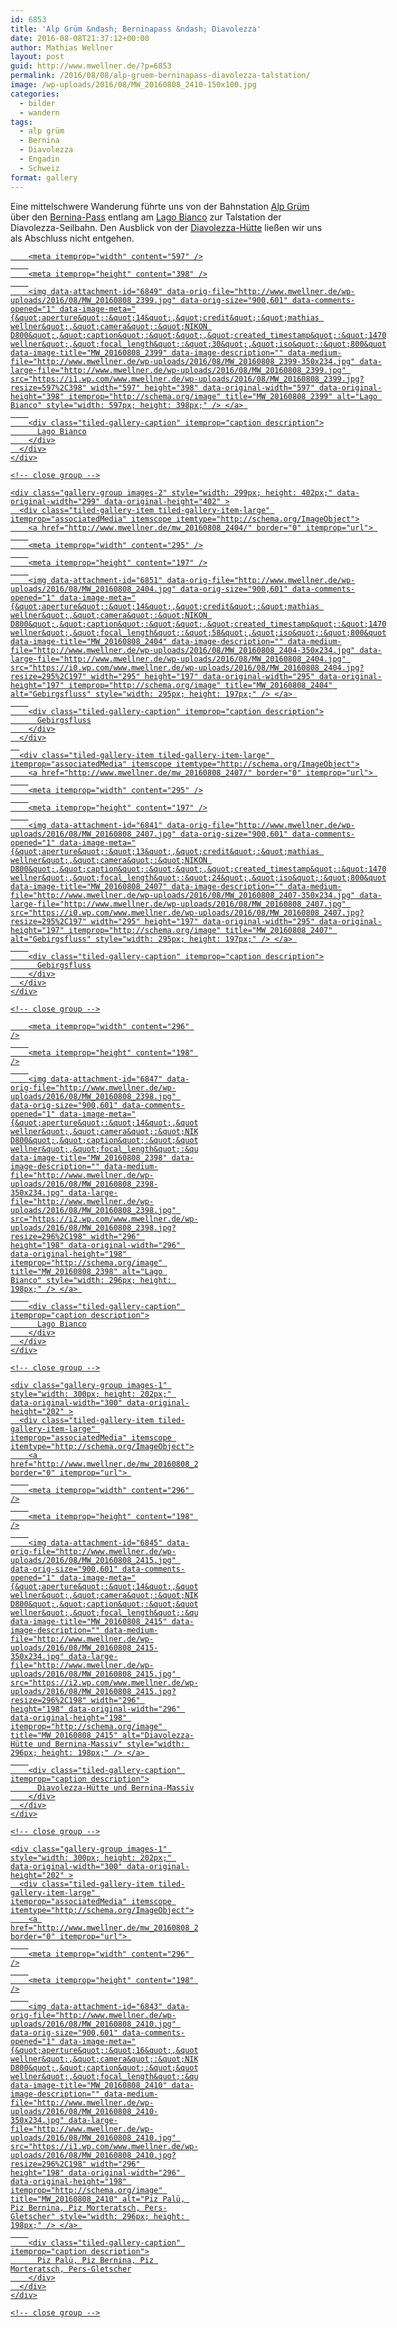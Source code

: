 ```yaml
---
id: 6853
title: 'Alp Grüm &ndash; Berninapass &ndash; Diavolezza'
date: 2016-08-08T21:37:12+00:00
author: Mathias Wellner
layout: post
guid: http://www.mwellner.de/?p=6853
permalink: /2016/08/08/alp-gruem-berninapass-diavolezza-talstation/
image: /wp-uploads/2016/08/MW_20160808_2410-150x100.jpg
categories:
  - bilder
  - wandern
tags:
  - alp grüm
  - Bernina
  - Diavolezza
  - Engadin
  - Schweiz
format: gallery
---
```

Eine mittelschwere Wanderung führte uns von der Bahnstation <a href="http://www.engadin.stmoritz.ch/sommer/de/gastronomie/albergo-ristorante-alp-gruem/" title="Alp Grüm" target="_blank">Alp Grüm</a> über den <a href="https://de.wikipedia.org/wiki/Berninapass" title="Berninapass" target="_blank">Bernina-Pass</a> entlang am <a href="https://de.wikipedia.org/wiki/Lago_Bianco" title="Lago Bianco" target="_blank">Lago Bianco</a> zur Talstation der Diavolezza-Seilbahn. Den Ausblick von der <a href="http://www.diavolezza.ch/" title="Berghaus Diavolezza" target="_blank">Diavolezza-Hütte</a> ließen wir uns als Abschluss nicht entgehen. 

<div class="tiled-gallery type-rectangular tiled-gallery-unresized" data-original-width="900" data-carousel-extra='{&quot;blog_id&quot;:1,&quot;permalink&quot;:&quot;http:\/\/www.mwellner.de\/2016\/08\/08\/alp-gruem-berninapass-diavolezza-talstation\/&quot;,&quot;likes_blog_id&quot;:&quot;9056871&quot;}' itemscope itemtype="http://schema.org/ImageGallery" >
  <div class="gallery-row" style="width: 900px; height: 402px;" data-original-width="900" data-original-height="402" >
    <div class="gallery-group images-1" style="width: 601px; height: 402px;" data-original-width="601" data-original-height="402" >
      <div class="tiled-gallery-item tiled-gallery-item-large" itemprop="associatedMedia" itemscope itemtype="http://schema.org/ImageObject">
        <a href="http://www.mwellner.de/mw_20160808_2399/" border="0" itemprop="url"> 
        
        <meta itemprop="width" content="597" />
        
        <meta itemprop="height" content="398" />
        
        <img data-attachment-id="6849" data-orig-file="http://www.mwellner.de/wp-uploads/2016/08/MW_20160808_2399.jpg" data-orig-size="900,601" data-comments-opened="1" data-image-meta="{&quot;aperture&quot;:&quot;14&quot;,&quot;credit&quot;:&quot;mathias wellner&quot;,&quot;camera&quot;:&quot;NIKON D800&quot;,&quot;caption&quot;:&quot;&quot;,&quot;created_timestamp&quot;:&quot;1470654966&quot;,&quot;copyright&quot;:&quot;mathias wellner&quot;,&quot;focal_length&quot;:&quot;30&quot;,&quot;iso&quot;:&quot;800&quot;,&quot;shutter_speed&quot;:&quot;0.00125&quot;,&quot;title&quot;:&quot;&quot;,&quot;orientation&quot;:&quot;0&quot;}" data-image-title="MW_20160808_2399" data-image-description="" data-medium-file="http://www.mwellner.de/wp-uploads/2016/08/MW_20160808_2399-350x234.jpg" data-large-file="http://www.mwellner.de/wp-uploads/2016/08/MW_20160808_2399.jpg" src="https://i1.wp.com/www.mwellner.de/wp-uploads/2016/08/MW_20160808_2399.jpg?resize=597%2C398" width="597" height="398" data-original-width="597" data-original-height="398" itemprop="http://schema.org/image" title="MW_20160808_2399" alt="Lago Bianco" style="width: 597px; height: 398px;" /> </a> 
        
        <div class="tiled-gallery-caption" itemprop="caption description">
          Lago Bianco
        </div>
      </div>
    </div>
    
    <!-- close group -->
    
    <div class="gallery-group images-2" style="width: 299px; height: 402px;" data-original-width="299" data-original-height="402" >
      <div class="tiled-gallery-item tiled-gallery-item-large" itemprop="associatedMedia" itemscope itemtype="http://schema.org/ImageObject">
        <a href="http://www.mwellner.de/mw_20160808_2404/" border="0" itemprop="url"> 
        
        <meta itemprop="width" content="295" />
        
        <meta itemprop="height" content="197" />
        
        <img data-attachment-id="6851" data-orig-file="http://www.mwellner.de/wp-uploads/2016/08/MW_20160808_2404.jpg" data-orig-size="900,601" data-comments-opened="1" data-image-meta="{&quot;aperture&quot;:&quot;14&quot;,&quot;credit&quot;:&quot;mathias wellner&quot;,&quot;camera&quot;:&quot;NIKON D800&quot;,&quot;caption&quot;:&quot;&quot;,&quot;created_timestamp&quot;:&quot;1470659561&quot;,&quot;copyright&quot;:&quot;mathias wellner&quot;,&quot;focal_length&quot;:&quot;58&quot;,&quot;iso&quot;:&quot;800&quot;,&quot;shutter_speed&quot;:&quot;0.00125&quot;,&quot;title&quot;:&quot;&quot;,&quot;orientation&quot;:&quot;0&quot;}" data-image-title="MW_20160808_2404" data-image-description="" data-medium-file="http://www.mwellner.de/wp-uploads/2016/08/MW_20160808_2404-350x234.jpg" data-large-file="http://www.mwellner.de/wp-uploads/2016/08/MW_20160808_2404.jpg" src="https://i0.wp.com/www.mwellner.de/wp-uploads/2016/08/MW_20160808_2404.jpg?resize=295%2C197" width="295" height="197" data-original-width="295" data-original-height="197" itemprop="http://schema.org/image" title="MW_20160808_2404" alt="Gebirgsfluss" style="width: 295px; height: 197px;" /> </a> 
        
        <div class="tiled-gallery-caption" itemprop="caption description">
          Gebirgsfluss
        </div>
      </div>
      
      <div class="tiled-gallery-item tiled-gallery-item-large" itemprop="associatedMedia" itemscope itemtype="http://schema.org/ImageObject">
        <a href="http://www.mwellner.de/mw_20160808_2407/" border="0" itemprop="url"> 
        
        <meta itemprop="width" content="295" />
        
        <meta itemprop="height" content="197" />
        
        <img data-attachment-id="6841" data-orig-file="http://www.mwellner.de/wp-uploads/2016/08/MW_20160808_2407.jpg" data-orig-size="900,601" data-comments-opened="1" data-image-meta="{&quot;aperture&quot;:&quot;13&quot;,&quot;credit&quot;:&quot;mathias wellner&quot;,&quot;camera&quot;:&quot;NIKON D800&quot;,&quot;caption&quot;:&quot;&quot;,&quot;created_timestamp&quot;:&quot;1470659581&quot;,&quot;copyright&quot;:&quot;mathias wellner&quot;,&quot;focal_length&quot;:&quot;24&quot;,&quot;iso&quot;:&quot;800&quot;,&quot;shutter_speed&quot;:&quot;0.0015625&quot;,&quot;title&quot;:&quot;&quot;,&quot;orientation&quot;:&quot;0&quot;}" data-image-title="MW_20160808_2407" data-image-description="" data-medium-file="http://www.mwellner.de/wp-uploads/2016/08/MW_20160808_2407-350x234.jpg" data-large-file="http://www.mwellner.de/wp-uploads/2016/08/MW_20160808_2407.jpg" src="https://i0.wp.com/www.mwellner.de/wp-uploads/2016/08/MW_20160808_2407.jpg?resize=295%2C197" width="295" height="197" data-original-width="295" data-original-height="197" itemprop="http://schema.org/image" title="MW_20160808_2407" alt="Gebirgsfluss" style="width: 295px; height: 197px;" /> </a> 
        
        <div class="tiled-gallery-caption" itemprop="caption description">
          Gebirgsfluss
        </div>
      </div>
    </div>
    
    <!-- close group -->
  </div>
  
  <!-- close row -->
  
  <div class="gallery-row" style="width: 900px; height: 202px;" data-original-width="900" data-original-height="202" >
    <div class="gallery-group images-1" style="width: 300px; height: 202px;" data-original-width="300" data-original-height="202" >
      <div class="tiled-gallery-item tiled-gallery-item-large" itemprop="associatedMedia" itemscope itemtype="http://schema.org/ImageObject">
        <a href="http://www.mwellner.de/mw_20160808_2398/" border="0" itemprop="url"> 
        
        <meta itemprop="width" content="296" />
        
        <meta itemprop="height" content="198" />
        
        <img data-attachment-id="6847" data-orig-file="http://www.mwellner.de/wp-uploads/2016/08/MW_20160808_2398.jpg" data-orig-size="900,601" data-comments-opened="1" data-image-meta="{&quot;aperture&quot;:&quot;14&quot;,&quot;credit&quot;:&quot;mathias wellner&quot;,&quot;camera&quot;:&quot;NIKON D800&quot;,&quot;caption&quot;:&quot;&quot;,&quot;created_timestamp&quot;:&quot;1470653647&quot;,&quot;copyright&quot;:&quot;mathias wellner&quot;,&quot;focal_length&quot;:&quot;40&quot;,&quot;iso&quot;:&quot;800&quot;,&quot;shutter_speed&quot;:&quot;0.00125&quot;,&quot;title&quot;:&quot;&quot;,&quot;orientation&quot;:&quot;0&quot;}" data-image-title="MW_20160808_2398" data-image-description="" data-medium-file="http://www.mwellner.de/wp-uploads/2016/08/MW_20160808_2398-350x234.jpg" data-large-file="http://www.mwellner.de/wp-uploads/2016/08/MW_20160808_2398.jpg" src="https://i2.wp.com/www.mwellner.de/wp-uploads/2016/08/MW_20160808_2398.jpg?resize=296%2C198" width="296" height="198" data-original-width="296" data-original-height="198" itemprop="http://schema.org/image" title="MW_20160808_2398" alt="Lago Bianco" style="width: 296px; height: 198px;" /> </a> 
        
        <div class="tiled-gallery-caption" itemprop="caption description">
          Lago Bianco
        </div>
      </div>
    </div>
    
    <!-- close group -->
    
    <div class="gallery-group images-1" style="width: 300px; height: 202px;" data-original-width="300" data-original-height="202" >
      <div class="tiled-gallery-item tiled-gallery-item-large" itemprop="associatedMedia" itemscope itemtype="http://schema.org/ImageObject">
        <a href="http://www.mwellner.de/mw_20160808_2415/" border="0" itemprop="url"> 
        
        <meta itemprop="width" content="296" />
        
        <meta itemprop="height" content="198" />
        
        <img data-attachment-id="6845" data-orig-file="http://www.mwellner.de/wp-uploads/2016/08/MW_20160808_2415.jpg" data-orig-size="900,601" data-comments-opened="1" data-image-meta="{&quot;aperture&quot;:&quot;14&quot;,&quot;credit&quot;:&quot;mathias wellner&quot;,&quot;camera&quot;:&quot;NIKON D800&quot;,&quot;caption&quot;:&quot;&quot;,&quot;created_timestamp&quot;:&quot;1470666144&quot;,&quot;copyright&quot;:&quot;mathias wellner&quot;,&quot;focal_length&quot;:&quot;24&quot;,&quot;iso&quot;:&quot;800&quot;,&quot;shutter_speed&quot;:&quot;0.00125&quot;,&quot;title&quot;:&quot;&quot;,&quot;orientation&quot;:&quot;0&quot;}" data-image-title="MW_20160808_2415" data-image-description="" data-medium-file="http://www.mwellner.de/wp-uploads/2016/08/MW_20160808_2415-350x234.jpg" data-large-file="http://www.mwellner.de/wp-uploads/2016/08/MW_20160808_2415.jpg" src="https://i2.wp.com/www.mwellner.de/wp-uploads/2016/08/MW_20160808_2415.jpg?resize=296%2C198" width="296" height="198" data-original-width="296" data-original-height="198" itemprop="http://schema.org/image" title="MW_20160808_2415" alt="Diavolezza-Hütte und Bernina-Massiv" style="width: 296px; height: 198px;" /> </a> 
        
        <div class="tiled-gallery-caption" itemprop="caption description">
          Diavolezza-Hütte und Bernina-Massiv
        </div>
      </div>
    </div>
    
    <!-- close group -->
    
    <div class="gallery-group images-1" style="width: 300px; height: 202px;" data-original-width="300" data-original-height="202" >
      <div class="tiled-gallery-item tiled-gallery-item-large" itemprop="associatedMedia" itemscope itemtype="http://schema.org/ImageObject">
        <a href="http://www.mwellner.de/mw_20160808_2410/" border="0" itemprop="url"> 
        
        <meta itemprop="width" content="296" />
        
        <meta itemprop="height" content="198" />
        
        <img data-attachment-id="6843" data-orig-file="http://www.mwellner.de/wp-uploads/2016/08/MW_20160808_2410.jpg" data-orig-size="900,601" data-comments-opened="1" data-image-meta="{&quot;aperture&quot;:&quot;16&quot;,&quot;credit&quot;:&quot;mathias wellner&quot;,&quot;camera&quot;:&quot;NIKON D800&quot;,&quot;caption&quot;:&quot;&quot;,&quot;created_timestamp&quot;:&quot;1470663156&quot;,&quot;copyright&quot;:&quot;mathias wellner&quot;,&quot;focal_length&quot;:&quot;24&quot;,&quot;iso&quot;:&quot;800&quot;,&quot;shutter_speed&quot;:&quot;0.001&quot;,&quot;title&quot;:&quot;&quot;,&quot;orientation&quot;:&quot;0&quot;}" data-image-title="MW_20160808_2410" data-image-description="" data-medium-file="http://www.mwellner.de/wp-uploads/2016/08/MW_20160808_2410-350x234.jpg" data-large-file="http://www.mwellner.de/wp-uploads/2016/08/MW_20160808_2410.jpg" src="https://i1.wp.com/www.mwellner.de/wp-uploads/2016/08/MW_20160808_2410.jpg?resize=296%2C198" width="296" height="198" data-original-width="296" data-original-height="198" itemprop="http://schema.org/image" title="MW_20160808_2410" alt="Piz Palü, Piz Bernina, Piz Morteratsch, Pers-Gletscher" style="width: 296px; height: 198px;" /> </a> 
        
        <div class="tiled-gallery-caption" itemprop="caption description">
          Piz Palü, Piz Bernina, Piz Morteratsch, Pers-Gletscher
        </div>
      </div>
    </div>
    
    <!-- close group -->
  </div>
  
  <!-- close row -->
</div>